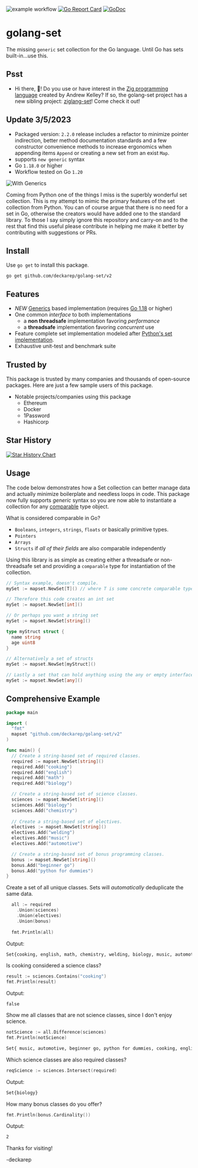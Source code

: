 ![example workflow](https://github.com/deckarep/golang-set/actions/workflows/ci.yml/badge.svg)
[![Go Report Card](https://goreportcard.com/badge/github.com/deckarep/golang-set/v2)](https://goreportcard.com/report/github.com/deckarep/golang-set/v2)
[![GoDoc](https://godoc.org/github.com/deckarep/golang-set/v2?status.svg)](http://godoc.org/github.com/deckarep/golang-set/v2)

# golang-set

The missing `generic` set collection for the Go language.  Until Go has sets built-in...use this.

## Psst
* Hi there, 👋! Do you use or have interest in the [Zig programming language](https://ziglang.org/) created by Andrew Kelley? If so, the golang-set project has a new sibling project: [ziglang-set](https://github.com/deckarep/ziglang-set)! Come check it out!

## Update 3/5/2023
* Packaged version: `2.2.0` release includes a refactor to minimize pointer indirection, better method documentation standards and a few constructor convenience methods to increase ergonomics when appending items `Append` or creating a new set from an exist `Map`.
* supports `new generic` syntax
* Go `1.18.0` or higher
* Workflow tested on Go `1.20`

![With Generics](new_improved.jpeg)

Coming from Python one of the things I miss is the superbly wonderful set collection.  This is my attempt to mimic the primary features of the set collection from Python.
You can of course argue that there is no need for a set in Go, otherwise the creators would have added one to the standard library.  To those I say simply ignore this repository and carry-on and to the rest that find this useful please contribute in helping me make it better by contributing with suggestions or PRs.

## Install

Use `go get` to install this package.

```shell
go get github.com/deckarep/golang-set/v2
```

## Features

* *NEW* [Generics](https://go.dev/doc/tutorial/generics) based implementation (requires [Go 1.18](https://go.dev/blog/go1.18beta1) or higher)
* One common *interface* to both implementations
  * a **non threadsafe** implementation favoring *performance*
  * a **threadsafe** implementation favoring *concurrent* use
* Feature complete set implementation modeled after [Python's set implementation](https://docs.python.org/3/library/stdtypes.html#set).
* Exhaustive unit-test and benchmark suite

## Trusted by

This package is trusted by many companies and thousands of open-source packages. Here are just a few sample users of this package.

* Notable projects/companies using this package
  * Ethereum
  * Docker
  * 1Password
  * Hashicorp

## Star History

[![Star History Chart](https://api.star-history.com/svg?repos=deckarep/golang-set&type=Date)](https://star-history.com/#deckarep/golang-set&Date)


## Usage

The code below demonstrates how a Set collection can better manage data and actually minimize boilerplate and needless loops in code. This package now fully supports *generic* syntax so you are now able to instantiate a collection for any [comparable](https://flaviocopes.com/golang-comparing-values/) type object.

What is considered comparable in Go? 
* `Booleans`, `integers`, `strings`, `floats` or basically primitive types.
* `Pointers`
* `Arrays`
* `Structs` if *all of their fields* are also comparable independently

Using this library is as simple as creating either a threadsafe or non-threadsafe set and providing a `comparable` type for instantiation of the collection.

```go
// Syntax example, doesn't compile.
mySet := mapset.NewSet[T]() // where T is some concrete comparable type.

// Therefore this code creates an int set
mySet := mapset.NewSet[int]()

// Or perhaps you want a string set
mySet := mapset.NewSet[string]()

type myStruct struct {
  name string
  age uint8
}

// Alternatively a set of structs
mySet := mapset.NewSet[myStruct]()

// Lastly a set that can hold anything using the any or empty interface keyword: interface{}. This is effectively removes type safety.
mySet := mapset.NewSet[any]()
```

## Comprehensive Example

```go
package main

import (
  "fmt"
  mapset "github.com/deckarep/golang-set/v2"
)

func main() {
  // Create a string-based set of required classes.
  required := mapset.NewSet[string]()
  required.Add("cooking")
  required.Add("english")
  required.Add("math")
  required.Add("biology")

  // Create a string-based set of science classes.
  sciences := mapset.NewSet[string]()
  sciences.Add("biology")
  sciences.Add("chemistry")
  
  // Create a string-based set of electives.
  electives := mapset.NewSet[string]()
  electives.Add("welding")
  electives.Add("music")
  electives.Add("automotive")

  // Create a string-based set of bonus programming classes.
  bonus := mapset.NewSet[string]()
  bonus.Add("beginner go")
  bonus.Add("python for dummies")
}
```

Create a set of all unique classes.
Sets will *automatically* deduplicate the same data.

```go
  all := required
    .Union(sciences)
    .Union(electives)
    .Union(bonus)
  
  fmt.Println(all)
```

Output:
```sh
Set{cooking, english, math, chemistry, welding, biology, music, automotive, beginner go, python for dummies}
```

Is cooking considered a science class?
```go
result := sciences.Contains("cooking")
fmt.Println(result)
```

Output:
```false
false
```

Show me all classes that are not science classes, since I don't enjoy science.
```go
notScience := all.Difference(sciences)
fmt.Println(notScience)
```

```sh
Set{ music, automotive, beginner go, python for dummies, cooking, english, math, welding }
```

Which science classes are also required classes?
```go
reqScience := sciences.Intersect(required)
```

Output:
```sh
Set{biology}
```

How many bonus classes do you offer?
```go
fmt.Println(bonus.Cardinality())
```
Output:
```sh
2
```

Thanks for visiting!

-deckarep

